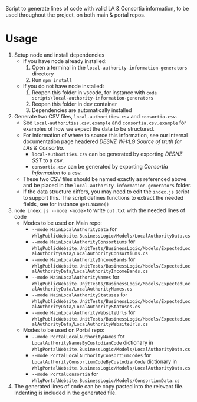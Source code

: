 ﻿Script to generate lines of code with valid LA & Consortia information, to be used throughout the project, on both main & portal repos.

# Usage
1. Setup node and install dependencies
   - If you have node already installed:
     1. Open a terminal in the `local-authority-information-generators` directory
     2. Run `npm install`
   - If you do not have node installed:
     1. Reopen this folder in vscode, for instance with `code scripts\local-authority-information-generators`
     2. Reopen this folder in dev container
     3. Dependencies are automatically installed
2. Generate two CSV files, `local-authorities.csv` and `consortia.csv`.
   - See `local-authorities.csv.example` and `consortia.csv.example` for examples of how we expect the data to be structured.
   - For information of where to source this information, see our internal documentation page headered *DESNZ WH:LG Source of truth for LAs & Consortia*.
     - `local-authorities.csv` can be generated by exporting *DESNZ SST* to a csv.
     - `consortia.csv` can be generated by exporting *Consortia Information* to a csv.
   - These two CSV files should be named exactly as referenced above and be placed in the `local-authority-information-generators` folder.
   - If the data structure differs, you may need to edit the `index.js` script to support this. The script defines functions to extract the needed fields, see for instance `getLaName()`
3. `node index.js --mode <mode>` to write `out.txt` with the needed lines of code
   - Modes to be used on Main repo: 
      - `--mode MainLocalAuthorityData` for `WhlgPublicWebsite.BusinessLogic/Models/LocalAuthorityData.cs`
      - `--mode MainLocalAuthorityConsortiums` for `WhlgPublicWebsite.UnitTests/BusinessLogic/Models/ExpectedLocalAuthorityData/LocalAuthorityConsortiums.cs`
      - `--mode MainLocalAuthorityIncomeBands` for `WhlgPublicWebsite.UnitTests/BusinessLogic/Models/ExpectedLocalAuthorityData/LocalAuthorityIncomeBands.cs`
      - `--mode MainLocalAuthorityNames` for `WhlgPublicWebsite.UnitTests/BusinessLogic/Models/ExpectedLocalAuthorityData/LocalAuthorityNames.cs`
      - `--mode MainLocalAuthorityStatuses` for `WhlgPublicWebsite.UnitTests/BusinessLogic/Models/ExpectedLocalAuthorityData/LocalAuthorityStatuses.cs`
      - `--mode MainLocalAuthorityWebsiteUrls` for `WhlgPublicWebsite.UnitTests/BusinessLogic/Models/ExpectedLocalAuthorityData/LocalAuthorityWebsiteUrls.cs`
   - Modes to be used on Portal repo:
     - `--mode PortalLocalAuthorityNames` for `LocalAuthorityNamesByCustodianCode` dictionary in `WhlgPortalWebsite.BusinessLogic/Models/LocalAuthorityData.cs`
     - `--mode PortalLocalAuthorityConsortiumCodes` for `LocalAuthorityConsortiumCodeByCustodianCode` dictionary in `WhlgPortalWebsite.BusinessLogic/Models/LocalAuthorityData.cs`
     - `--mode PortalConsortia` for `WhlgPortalWebsite.BusinessLogic/Models/ConsortiumData.cs`
4. The generated lines of code can be copy pasted into the relevant file. Indenting is included in the generated file.